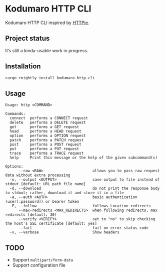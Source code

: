# Kodumaro HTTP CLI

Kodumaro HTTP CLI inspired by [HTTPie][].

## Project status

It’s still a kinda-usable work in progress.


## Installation

```sh
cargo +nightly install kodumaro-http-cli
```


## Usage

```
Usage: http <COMMAND>

Commands:
  connect  performs a CONNECT request
  delete   performs a DELETE request
  get      performs a GET request
  head     performs a HEAD request
  option   performs a OPTION request
  patch    performs a PATCH request
  post     performs a POST request
  put      performs a PUT request
  trace    performs a TRACE request
  help     Print this message or the help of the given subcommand(s)

Options:
      --raw <RAW>                      allows you to pass raw request data without extra processing
  -o, --output <OUTPUT>                save output to file instead of stdout [default: URL path file name]
  -d, --download                       do not print the response body to stdout; rather, download it and store it in a file
  -a, --auth <AUTH>                    basic authentication (user[:password]) or bearer token
  -F, --follow                         follows Location redirects
      --max-redirects <MAX_REDIRECTS>  when following redirects, max redirects [default: 30]
      --verify <VERIFY>                set to "no" to skip checking the host's SSL certificate [default: yes]
      --fail                           fail on error status code
  -v, --verbose                        Show headers
```


## TODO

- Support `multipart/form-data`
- Support configuration file


[HTTPie]:  https://httpie.io/
